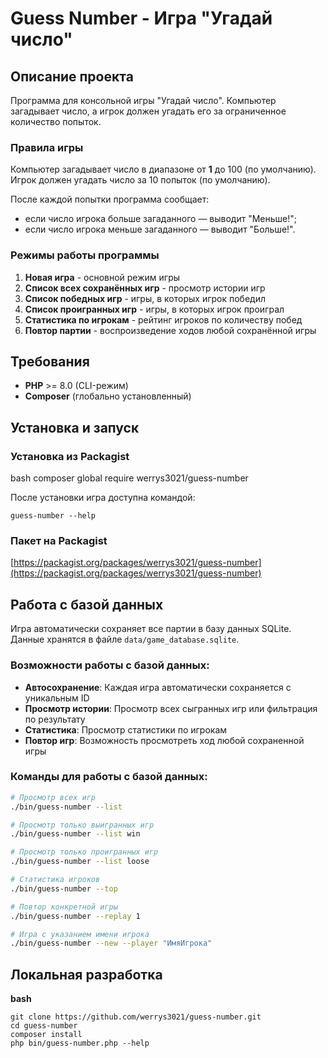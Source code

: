 # Guess Number - Игра "Угадай число"

## Описание проекта

Программа для консольной игры "Угадай число". Компьютер загадывает число, а игрок должен угадать его за ограниченное количество попыток.

### Правила игры

Компьютер загадывает число в диапазоне от **1** до 100 (по умолчанию).
Игрок должен угадать число за 10 попыток (по умолчанию).

После каждой попытки программа сообщает:

- если число игрока больше загаданного — выводит "Меньше!";
- если число игрока меньше загаданного — выводит "Больше!".

### Режимы работы программы

1. **Новая игра** - основной режим игры
2. **Список всех сохранённых игр** - просмотр истории игр
3. **Список победных игр** - игры, в которых игрок победил
4. **Список проигранных игр** - игры, в которых игрок проиграл
5. **Статистика по игрокам** - рейтинг игроков по количеству побед
6. **Повтор партии** - воспроизведение ходов любой сохранённой игры

## Требования

- **PHP** >= 8.0 (CLI-режим)
- **Composer** (глобально установленный)

## Установка и запуск

### Установка из Packagist

bash
composer global require werrys3021/guess-number

После установки игра доступна командой:

```
guess-number --help
```


### Пакет на Packagist

[https://packagist.org/packages/werrys3021/guess-number](https://packagist.org/packages/werrys3021/guess-number)

## Работа с базой данных

Игра автоматически сохраняет все партии в базу данных SQLite. Данные хранятся в файле `data/game_database.sqlite`.

### Возможности работы с базой данных:

- **Автосохранение**: Каждая игра автоматически сохраняется с уникальным ID
- **Просмотр истории**: Просмотр всех сыгранных игр или фильтрация по результату
- **Статистика**: Просмотр статистики по игрокам
- **Повтор игр**: Возможность просмотреть ход любой сохраненной игры

### Команды для работы с базой данных:

```bash
# Просмотр всех игр
./bin/guess-number --list

# Просмотр только выигранных игр  
./bin/guess-number --list win

# Просмотр только проигранных игр
./bin/guess-number --list loose

# Статистика игроков
./bin/guess-number --top

# Повтор конкретной игры
./bin/guess-number --replay 1

# Игра с указанием имени игрока
./bin/guess-number --new --player "ИмяИгрока"
```


## Локальная разработка

**bash**

```
git clone https://github.com/werrys3021/guess-number.git
cd guess-number
composer install
php bin/guess-number.php --help
```
